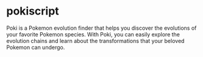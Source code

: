 # pokiscript
Poki is a Pokemon evolution finder that helps you discover the evolutions of your favorite Pokemon species. With Poki, you can easily explore the evolution chains and learn about the transformations that your beloved Pokemon can undergo.
